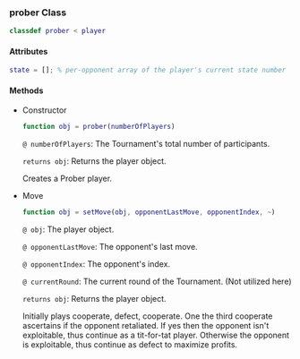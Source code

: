 ### prober Class
```matlab
classdef prober < player
```
#### Attributes
```matlab
state = []; % per-opponent array of the player's current state number
```
#### Methods
- Constructor
    ```matlab
    function obj = prober(numberOfPlayers)
    ```
    `@ numberOfPlayers`: The Tournament's total number of participants.

    `returns obj`: Returns the player object. 
    
    Creates a Prober player.

- Move
    ```matlab
    function obj = setMove(obj, opponentLastMove, opponentIndex, ~)
    ```
    `@ obj`: The player object.

    `@ opponentLastMove`: The opponent's last move.

    `@ opponentIndex`: The opponent's index.

    `@ currentRound`: The current round of the Tournament. (Not utilized here)
 
    `returns obj`: Returns the player object. 

    Initially plays cooperate, defect, cooperate. One the third cooperate ascertains if the opponent retaliated. If yes then the opponent isn't exploitable, thus continue as a tit-for-tat player. Otherwise the opponent is exploitable, thus continue as defect to maximize profits.
